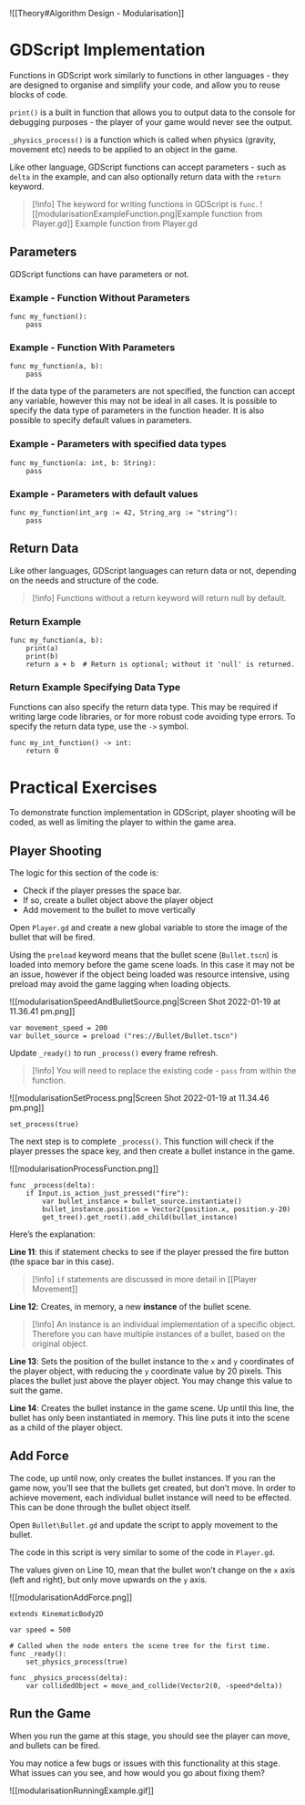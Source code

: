 ![[Theory#Algorithm Design - Modularisation]]


# GDScript Implementation

Functions in GDScript work similarly to functions in other languages - they are designed to organise and simplify your code, and allow you to reuse blocks of code.

`print()` is a built in function that allows you to output data to the console for debugging purposes - the player of your game would never see the output.

`_physics_process()` is a function which is called when physics (gravity, movement etc) needs to be applied to an object in the game.

Like other language, GDScript functions can accept parameters - such as `delta` in the example, and can also optionally return data with the `return` keyword.


> [!info] The keyword for writing functions in GDScript is `func`.
> ![[modularisationExampleFunction.png|Example function from Player.gd]]
> Example function from Player.gd

## Parameters

GDScript functions can have parameters or not.

### Example - Function Without Parameters

```gdscript
func my_function():
	pass
```

### Example - Function With Parameters

```gdscript
func my_function(a, b):
	pass
```

If the data type of the parameters are not specified, the function can accept any variable, however this may not be ideal in all cases. It is possible to specify the data type of parameters in the function header. It is also possible to specify default values in parameters.

### Example - Parameters with specified data types

```gdscript
func my_function(a: int, b: String):
	pass
```

### Example - Parameters with default values

```gdscript
func my_function(int_arg := 42, String_arg := "string"):
	pass
```

## Return Data

Like other languages, GDScript languages can return data or not, depending on the needs and structure of the code.


> [!info] Functions without a return keyword will return null by default.


### Return Example

```gdscript
func my_function(a, b):
	print(a)
	print(b)
	return a + b  # Return is optional; without it 'null' is returned.
```

### Return Example Specifying Data Type

Functions can also specify the return data type. This may be required if writing large code libraries, or for more robust code avoiding type errors. To specify the return data type, use the `->` symbol. 

```gdscript
func my_int_function() -> int:
	return 0
```

# Practical Exercises

To demonstrate function implementation in GDScript, player shooting will be coded, as well as limiting the player to within the game area.

## Player Shooting

The logic for this section of the code is:

- Check if the player presses the space bar.
- If so, create a bullet object above the player object
- Add movement to the bullet to move vertically

Open `Player.gd` and create a new global variable to store the image of the bullet that will be fired.

Using the `preload` keyword means that the bullet scene (`Bullet.tscn`) is loaded into memory before the game scene loads. In this case it may not be an issue, however if the object being loaded was resource intensive, using preload may avoid the game lagging when loading objects.

![[modularisationSpeedAndBulletSource.png|Screen Shot 2022-01-19 at 11.36.41 pm.png]]

```gdscript
var movement_speed = 200
var bullet_source = preload ("res://Bullet/Bullet.tscn")
```


Update `_ready()` to run `_process()` every frame refresh.

> [!info] You will need to replace the existing code - `pass` from within the function.

![[modularisationSetProcess.png|Screen Shot 2022-01-19 at 11.34.46 pm.png]]


```gdscript
set_process(true)
```

The next step is to complete `_process()`. This function will check if the player presses the space key, and then create a bullet instance in the game.


![[modularisationProcessFunction.png]]

```gdscript
func _process(delta):
	if Input.is_action_just_pressed("fire"):
		var bullet_instance = bullet_source.instantiate()
		bullet_instance.position = Vector2(position.x, position.y-20)
		get_tree().get_root().add_child(bullet_instance)
```

Here’s the explanation:

**Line 11**: this if statement checks to see if the player pressed the fire button (the space bar in this case).

> [!info] `if` statements are discussed in more detail in [[Player Movement]]

**Line 12**: Creates, in memory, a new **instance** of the bullet scene.

> [!info] An instance is an individual implementation of a specific object. Therefore you can have multiple instances of a bullet, based on the original object.

**Line 13**: Sets the position of the bullet instance to the `x` and `y` coordinates of the player object, with reducing the `y` coordinate value by 20 pixels. This places the bullet just above the player object. You may change this value to suit the game.

**Line 14**: Creates the bullet instance in the game scene. Up until this line, the bullet has only been instantiated in memory. This line puts it into the scene as a child of the player object.


## Add Force

The code, up until now, only creates the bullet instances. If you ran the game now, you’ll see that the bullets get created, but don’t move. In order to achieve movement, each individual bullet instance will need to be effected. This can be done through the bullet object itself.

Open `Bullet\Bullet.gd` and update the script to apply movement to the bullet.

The code in this script is very similar to some of the code in `Player.gd`. 

The values given on Line 10, mean that the bullet won’t change on the `x` axis (left and right), but only move upwards on the `y` axis.

![[modularisationAddForce.png]]

```gdscript
extends KinematicBody2D

var speed = 500

# Called when the node enters the scene tree for the first time.
func _ready():
	set_physics_process(true)

func _physics_process(delta):
	var collidedObject = move_and_collide(Vector2(0, -speed*delta))
```

## Run the Game

When you run the game at this stage, you should see the player can move, and bullets can be fired.

You may notice a few bugs or issues with this functionality at this stage. What issues can you see, and how would you go about fixing them?

![[modularisationRunningExample.gif]]

